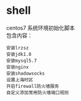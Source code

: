 # shell  
centos7 系统环境初始化脚本  
包含内容：  
	
	安装lrzsz  	
	安装jdk1.8  	
	安装mysql5.7  
	安装nginx  	
	安装shadowsocks  
	设置上海时区  	
	开启firewall防火墙服务  
	自定义添加常用防火墙端口规则  
